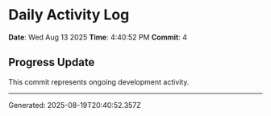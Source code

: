 # Daily Activity Log

**Date**: Wed Aug 13 2025
**Time**: 4:40:52 PM
**Commit**: 4

## Progress Update

This commit represents ongoing development activity.

---
Generated: 2025-08-19T20:40:52.357Z
